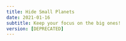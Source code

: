 ```yaml
---
title: Hide Small Planets
date: 2021-01-16
subtitle: Keep your focus on the big ones!
version: [DEPRECATED]
---
```

